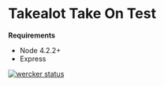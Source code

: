 # Takealot Take On Test

**Requirements**
* Node 4.2.2+
* Express

[![wercker status](https://app.wercker.com/status/fbce9bf114a1034093de8c6bf51d1dc4/s/master "wercker status")](https://app.wercker.com/project/bykey/fbce9bf114a1034093de8c6bf51d1dc4)